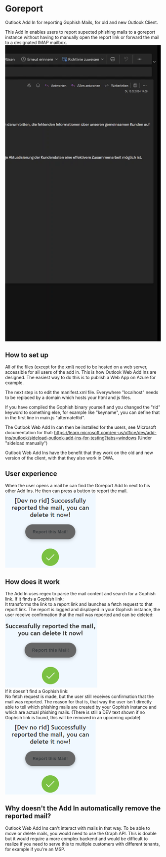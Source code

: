 # Goreport
Outlook Add In for reporting Gophish Mails, for old and new Outlook Client.

This Add In enables users to report supected phishing mails to a goreport instance without having to manually open the report link or forward the mail to a designated IMAP mailbox.
<br>
![Example Picture](assets/goreport_example_gif.gif)

<h2>How to set up</h2>

All of the files (except for the xml) need to be hosted on a web server, accessible for all users of the add in.
This is how Outlook Web Add Ins are designed.
The easiest way to do this is to publish a Web App on Azure for example.

The next step is to edit the manifest.xml file.
Everywhere "localhost" needs to be replaced by a domain which hosts your html and js files.

If you have compiled the Gophish binary yourself and you changed the "rid" keyword to something else, for example like "keyname", you can define that in the first line in main.js "alternateRid".

The Outlook Web Add In can then be installed for the users, see Microsoft documentation for that: <a>https://learn.microsoft.com/en-us/office/dev/add-ins/outlook/sideload-outlook-add-ins-for-testing?tabs=windows</a> (Under "sideload manually")

Outlook Web Add Ins have the benefit that they work on the old and new version of the client, with that they also work in OWA.

<h2>User experience</h2>

When the user opens a mail he can find the Goreport Add In next to his other Add Ins.
He then can press a button to report the mail.
<br>
![Example picture two](assets/goreport_example2.png)

<h2>How does it work</h2>

The Add In uses regex to parse the mail content and search for a Gophish link.
If it finds a Gophish link:
<br>
It transforms the link to a report link and launches a fetch request to that report link.
The report is logged and displayed in your Gophish instance, the user receive confirmation that the mail was reported and can be deleted:
<br>
![Example picture two](assets/goreport_example3.png)
<br>
If it doesn't find a Gophish link:
<br>
No fetch request is made, but the user still receives confirmation that the mail was reported.
The reason for that is, that way the user isn't directly able to tell which phishing mails are created by your Gophish instance and which are actual phishing mails.
(There is still a DEV text shown if no Gophsih link is found, this will be removed in an upcoming update)
<br>
![Example picture two](assets/goreport_example2.png)

<h2>Why doesn't the Add In automatically remove the reported mail?</h2>

Outlook Web Add Ins can't interact with mails in that way.
To be able to move or delete mails, you would need to use the Graph API. This is doable but it would require a more complex backend and would be difficult to realize if you need to serve this to multiple customers with different tenants, for example if you're an MSP.
